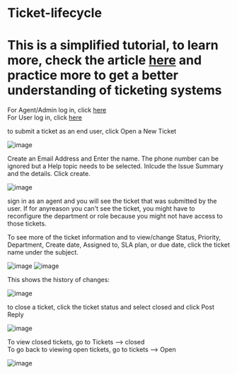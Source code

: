 # Ticket-lifecycle
<h1>This is a simplified tutorial, to learn more, check the article <a href="https://docs.osticket.com/en/latest/index.html">here<a/> and practice more to get a better understanding of ticketing systems</h1>

For Agent/Admin log in, click <a href="http://localhost/osTicket/scp/login.php">here</a> <br/>
For User log in, click <a href="http://localhost/osTicket/">here</a>

to submit a ticket as an end user, click Open a New Ticket

![image](https://github.com/David123890dd/ticket-lifecycle/assets/138183500/44d35cc8-9a63-4f17-8a9c-72434b6e7f09)

Create an Email Address and Enter the name. The phone number can be ignored but a Help topic needs to be selected. Inlcude the Issue Summary and the details. Click create.

![image](https://github.com/David123890dd/ticket-lifecycle/assets/138183500/fdae728b-f3e3-4f21-9a55-16fd1ff48524)

sign in as an agent and you will see the ticket that was submitted by the user. If for anyreason you can't see the ticket, you might have to reconfigure the department or role because you might not have access to those tickets.

To see more of the ticket information and to view/change Status, Priority, Department, Create date, Assigned to, SLA plan, or due date, click the ticket name under the subject.

![image](https://github.com/David123890dd/ticket-lifecycle/assets/138183500/aedfcd6c-93e9-4125-9cea-427a8a215567)
![image](https://github.com/David123890dd/ticket-lifecycle/assets/138183500/6787b3af-8335-4d10-8769-411f3770e308)

This shows the history of changes:

![image](https://github.com/David123890dd/ticket-lifecycle/assets/138183500/8b862f0e-8b2f-4b8d-a569-8562c9bd1dbf)

to close a ticket, click the ticket status and select closed and click Post Reply

![image](https://github.com/David123890dd/ticket-lifecycle/assets/138183500/42c46ddf-9c09-4e4b-9651-535f44c6a2eb)

To view closed tickets, go to Tickets --> closed <br/>
To go back to viewing open tickets, go to tickets --> Open

![image](https://github.com/David123890dd/ticket-lifecycle/assets/138183500/1f4534ef-bfaa-474b-818f-1170fe2b0f1d)

